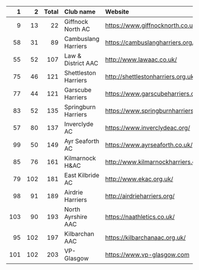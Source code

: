 |   1 |   2 |   Total | Club name            | Website                               |
|----:|----:|--------:|:---------------------|:--------------------------------------|
|   9 |  13 |      22 | Giffnock North AC    | https://www.giffnocknorth.co.uk/      |
|  58 |  31 |      89 | Cambuslang Harriers  | https://cambuslangharriers.org/       |
|  55 |  52 |     107 | Law & District AAC   | http://www.lawaac.co.uk/              |
|  75 |  46 |     121 | Shettleston Harriers | http://shettlestonharriers.org.uk/    |
|  77 |  44 |     121 | Garscube Harriers    | https://www.garscubeharriers.org.uk/  |
|  83 |  52 |     135 | Springburn Harriers  | https://www.springburnharriers.co.uk/ |
|  57 |  80 |     137 | Inverclyde AC        | https://www.inverclydeac.org/         |
|  99 |  50 |     149 | Ayr Seaforth AC      | https://www.ayrseaforth.co.uk/        |
|  85 |  76 |     161 | Kilmarnock H&AC      | http://www.kilmarnockharriers.com/    |
|  79 | 102 |     181 | East Kilbride AC     | http://www.ekac.org.uk/               |
|  98 |  91 |     189 | Airdrie Harriers     | http://airdrieharriers.org/           |
| 103 |  90 |     193 | North Ayrshire AAC   | https://naathletics.co.uk/            |
|  95 | 102 |     197 | Kilbarchan AAC       | https://kilbarchanaac.org.uk/         |
| 101 | 102 |     203 | VP-Glasgow           | https://www.vp-glasgow.com            |